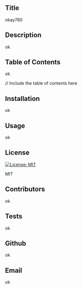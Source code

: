 
  ## Title
  okay780
  
  ## Description
  ok
  
  ## Table of Contents
ok

 // Include the table of contents here
  
  ## Installation
  ok
  
  ## Usage
  ok
  
  ## License
  [![License: MIT](https://img.shields.io/badge/License-MIT-yellow.svg)](https://opensource.org/licenses/MIT)
  
  MIT
  
  ## Contributors
  ok
  
  ## Tests
  ok
  
  ## Github
  ok
  
  ## Email
  ok
  